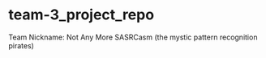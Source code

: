# team-3_project_repo

Team Nickname: Not Any More SASRCasm (the mystic pattern recognition pirates)
